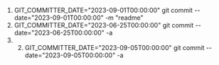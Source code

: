 1. GIT_COMMITTER_DATE="2023-09-01T00:00:00" git commit --date="2023-09-01T00:00:00" -m "readme"
2. GIT_COMMITTER_DATE="2023-06-25T00:00:00" git commit --date="2023-06-25T00:00:00" -a
3. 2. GIT_COMMITTER_DATE="2023-09-05T00:00:00" git commit --date="2023-09-05T00:00:00" -a